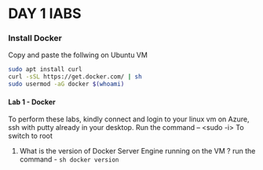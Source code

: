 # DAY 1 lABS


### Install Docker

Copy and paste the follwing on Ubuntu VM
``` sh
sudo apt install curl
curl -sSL https://get.docker.com/ | sh
sudo usermod -aG docker $(whoami)
```



#### Lab 1 - Docker
To perform these labs, kindly connect and login to your linux vm on Azure, ssh with putty already in your desktop. Run the command – <sudo -i> To switch to root

1.  What is the version of Docker Server Engine running on the VM ?
    run the command - ``` sh docker version ```